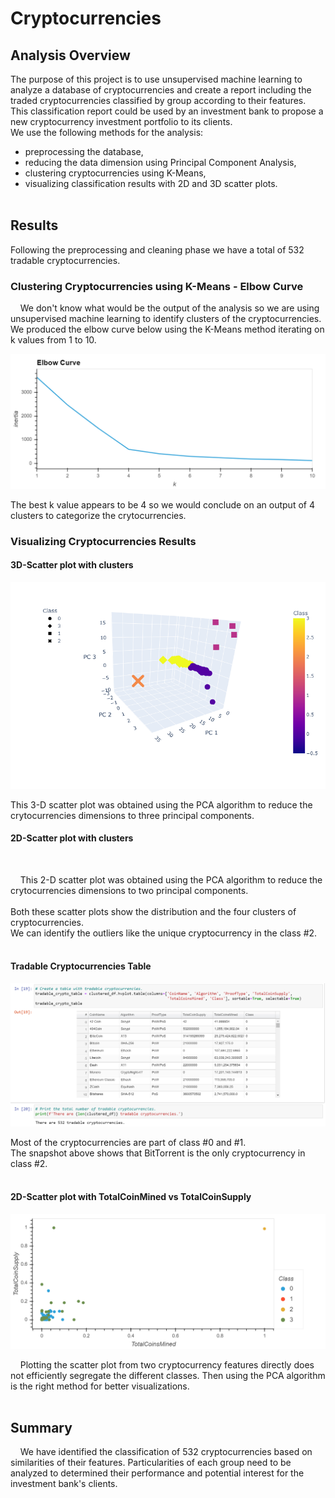 # Cryptocurrencies

## Analysis Overview
The purpose of this project is to use unsupervised machine learning to analyze a database of cryptocurrencies and create a report including the traded cryptocurrencies classified by group according to their features.\
This classification report could be used by an investment bank to propose a new cryptocurrency investment portfolio to its clients.\
We use the following methods for the analysis:
- preprocessing the database,
- reducing the data dimension using Principal Component Analysis,
- clustering cryptocurrencies using K-Means,
- visualizing classification results with 2D and 3D scatter plots.
<br></br>



## Results
Following the preprocessing and cleaning phase we have a total of 532 tradable cryptocurrencies.
<br>  

### Clustering Cryptocurrencies using K-Means - Elbow Curve
&nbsp;&nbsp;&nbsp;&nbsp;We don't know what would be the output of the analysis so we are using unsupervised machine learning to identify clusters of the cryptocurrencies.\
We produced the elbow curve below using the K-Means method iterating on k values from 1 to 10. 
<p align="center">
    <img src="https://github.com/KdotGhai/Cryptocurrencies/blob/4a208f49edb2fc13a814b2569f971694e893cac5/Images/Elbow_Curve.png"> 
</p>
The best k value appears to be 4 so we would conclude on an output of 4 clusters to categorize the crytocurrencies.
<br>  

### Visualizing Cryptocurrencies Results
#### 3D-Scatter plot with clusters
<p align="center">
    <img src="https://github.com/KdotGhai/Cryptocurrencies/blob/4a208f49edb2fc13a814b2569f971694e893cac5/Images/3D_Principal%20component%20plot.png"> 
</p>
This 3-D scatter plot was obtained using the PCA algorithm to reduce the crytocurrencies dimensions to three principal components.
<br>  

#### 2D-Scatter plot with clusters
<p align="center">
    <img src=""> 
</p>  

&nbsp;&nbsp;&nbsp;&nbsp;This 2-D scatter plot was obtained using the PCA algorithm to reduce the crytocurrencies dimensions to two principal components.
<br><br>
Both these scatter plots show the distribution and the four clusters of cryptocurrencies.<br>
We can identify the outliers like the unique cryptocurrency in the class #2.
<br><br>

#### Tradable Cryptocurrencies Table
<p align="center">
    <img src="https://github.com/KdotGhai/Cryptocurrencies/blob/4a208f49edb2fc13a814b2569f971694e893cac5/Images/tradable%20cryptocurrencies.png"> 
</p>
Most of the cryptocurrencies are part of class #0 and #1.<br>
The snapshot above shows that BitTorrent is the only cryptocurrency in class #2.
<br><br>

#### 2D-Scatter plot with TotalCoinMined vs TotalCoinSupply
<p align="center">
    <img src="https://github.com/KdotGhai/Cryptocurrencies/blob/4a208f49edb2fc13a814b2569f971694e893cac5/Images/hvplot.png"> 
</p>
&nbsp;&nbsp;&nbsp;&nbsp;Plotting the scatter plot from two cryptocurrency features directly does not efficiently segregate the different classes. Then using the PCA algorithm is the right method for better visualizations.
<br><br>

## Summary
&nbsp;&nbsp;&nbsp;&nbsp;We have identified the classification of 532 cryptocurrencies based on similarities of their features. Particularities of each group need to be analyzed to determined their performance and potential interest for the investment bank's clients.
